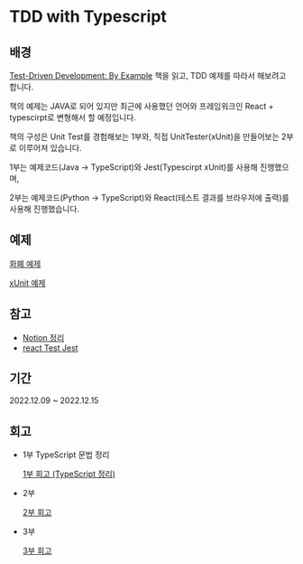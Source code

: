 # TDD with Typescript

## 배경

[Test-Driven Development: By Example](http://www.yes24.com/Product/Goods/12246033) 책을 읽고,  TDD 예제를 따라서 해보려고 합니다.

책의 예제는 JAVA로 되어 있지만 최근에 사용했던 언어와 프레임워크인 React + typescirpt로 변형해서 할 예정입니다.

책의 구성은 Unit Test를 경험해보는 1부와, 직접 UnitTester(xUnit)을 만들어보는 2부로 이루어져 있습니다.

1부는 예제코드(Java → TypeScript)와 Jest(Typescirpt xUnit)를 사용해 진행했으며,

2부는 예제코드(Python → TypeScript)와 React(테스트 결과를 브라우저에 출력)를 사용해 진행했습니다.

## 예제

[화폐 예제](https://www.notion.so/e320976c95ac405185ff9b1c36505001)

[xUnit 예제](https://www.notion.so/xUnit-95c9f516132c4773b752bb5a4705c0a1)

## 참고

- [Notion 정리](https://www.notion.so/TDD-in-Typescript-7e281802bab04ee8983a5177b815e571)
- [react Test Jest](https://www.newline.co/@bespoyasov/how-to-write-your-first-unit-test-in-react-typescript-app--ca51d0c0)

## 기간

2022.12.09 ~ 2022.12.15

## 회고

- 1부 TypeScript 문법 정리
    
    [1부 회고 (TypeScript 정리)](https://www.notion.so/1-TypeScript-2c4afc3cf57c4d8b965b530ba546a2cf)
    
- 2부
    
    [2부 회고](https://www.notion.so/2-0ac25f9a2fb84ad9975a505745d68aa2)
    
- 3부
    
    [3부 회고](https://www.notion.so/3-334b42fd405a48509e351b61c81c8a3f)
